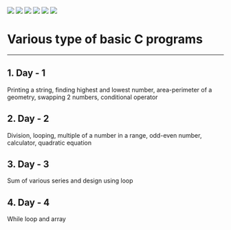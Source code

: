 ![](https://img.shields.io/badge/git-fff7f8?colorA=faf0f0&colorB=fc4242&style=for-the-badge&logo=git)
![](https://img.shields.io/badge/github-fff7f8?colorA=080808&colorB=8a8a8a&style=for-the-badge&logo=github)
![](https://img.shields.io/badge/visual_studio_code-1.47.3-181717?colorA=1873f2&style=for-the-badge&logo=visual-studio-code)
![](https://img.shields.io/badge/for-you-099450?colorA=9cd6ba&colorB=099450&style=for-the-badge)
![](https://img.shields.io/badge/check_it-out-bee5ed?colorA=8a8a8a&colorB=3c67c9&style=for-the-badge)
![](https://img.shields.io/badge/made_with-C-bee5ed?colorA=58afc4&colorB=5c8bb8&style=for-the-badge)
# Various type of basic C programs
---
## 1. Day - 1
Printing a string, finding highest and lowest number, area-perimeter of a geometry, swapping 2 numbers, conditional operator
## 2. Day - 2
Division, looping, multiple of a number in a range, odd-even number, calculator, quadratic equation
## 3. Day - 3
Sum of various series and design using loop
## 4. Day - 4
While loop and array
